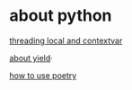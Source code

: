 # about python

[threading local and contextvar](threading_local_and_contextvar.md)

[about yield](about_yield.md)·

[how to use poetry](poetry.md)